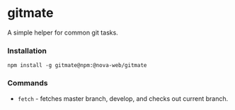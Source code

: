 # gitmate

A simple helper for common git tasks.

### Installation

    npm install -g gitmate@npm:@nova-web/gitmate

### Commands

- `fetch` - fetches master branch, develop, and checks out current branch.
